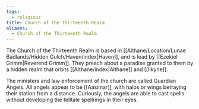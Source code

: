 ```yaml
---
tags:
  - religious
title: Church of the Thirteenth Realm
aliases:
  - Church of the Thirteenth Realm
---
```


The Church of the Thirteenth Realm is based in [[Althane/Location/Lunae Badlands/Hidden Gulch/Haven/index|Haven]], and is lead by [[Ezekiel Grimm|Reverend Grimm]]. They preach about a paradise granted to them by a hidden realm that orbits [[Althane/index|Althane]] and [[Ilkyne]].

The ministers and law enforcement of the church are called Guardian Angels. All angels appear to be [[Aasimar]], with halos or wings betraying their station from a distance. Curiously, the angels are able to cast spells without developing the telltale spellrings in their eyes.